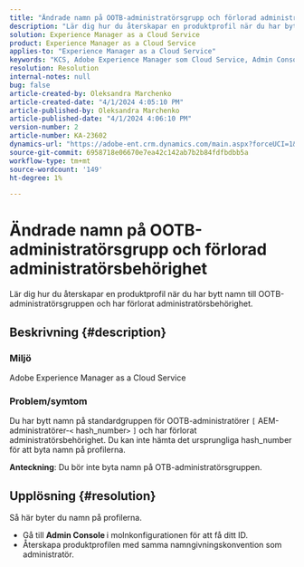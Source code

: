```yaml
---
title: "Ändrade namn på OOTB-administratörsgrupp och förlorad administratörsbehörighet"
description: "Lär dig hur du återskapar en produktprofil när du har bytt namn på gruppen OTB-administratörer och förlorat administratörsbehörighet."
solution: Experience Manager as a Cloud Service
product: Experience Manager as a Cloud Service
applies-to: "Experience Manager as a Cloud Service"
keywords: "KCS, Adobe Experience Manager som Cloud Service, Admin Console, produktprofil"
resolution: Resolution
internal-notes: null
bug: false
article-created-by: Oleksandra Marchenko
article-created-date: "4/1/2024 4:05:10 PM"
article-published-by: Oleksandra Marchenko
article-published-date: "4/1/2024 4:06:10 PM"
version-number: 2
article-number: KA-23602
dynamics-url: "https://adobe-ent.crm.dynamics.com/main.aspx?forceUCI=1&pagetype=entityrecord&etn=knowledgearticle&id=678b349c-41f0-ee11-904c-6045bd006149"
source-git-commit: 6958718e06670e7ea42c142ab7b2b84fdfbdbb5a
workflow-type: tm+mt
source-wordcount: '149'
ht-degree: 1%

---
```


# Ändrade namn på OOTB-administratörsgrupp och förlorad administratörsbehörighet


Lär dig hur du återskapar en produktprofil när du har bytt namn till OOTB-administratörsgruppen och har förlorat administratörsbehörighet.

## Beskrivning {#description}


### Miljö

Adobe Experience Manager as a Cloud Service

### Problem/symtom

Du har bytt namn på standardgruppen för OOTB-administratörer `[` AEM-administratörer-`<` hash_number`>` `]`  och har förlorat administratörsbehörighet. Du kan inte hämta det ursprungliga hash_number för att byta namn på profilerna.



<b>Anteckning</b>: Du bör inte byta namn på OTB-administratörsgruppen.


## Upplösning {#resolution}


Så här byter du namn på profilerna.

- Gå till <b>Admin Console </b>i molnkonfigurationen för att få ditt ID.
- Återskapa produktprofilen med samma namngivningskonvention som administratör.



